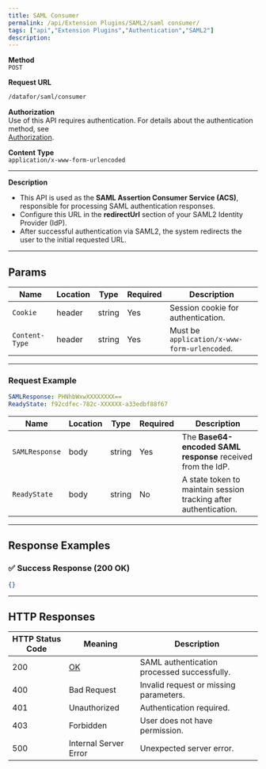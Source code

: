 ```yaml
---
title: SAML Consumer
permalink: /api/Extension Plugins/SAML2/saml consumer/
tags: ["api","Extension Plugins","Authentication","SAML2"]
description:
---
```


**Method**  
`POST`

**Request URL**
```html
/datafor/saml/consumer
```

**Authorization**  
Use of this API requires authentication. For details about the authentication method, see  
[Authorization](/api/index/#_5-authentication-security).

**Content Type**  
`application/x-www-form-urlencoded`

---

**Description**
- This API is used as the **SAML Assertion Consumer Service (ACS)**, responsible for processing SAML authentication responses.
- Configure this URL in the **redirectUrl** section of your SAML2 Identity Provider (IdP).
- After successful authentication via SAML2, the system redirects the user to the initial requested URL.

---

## **Params**

| Name          | Location | Type    | Required | Description |
|--------------|----------|---------|----------|-------------|
| `Cookie`     | header   | string  | Yes      | Session cookie for authentication. |
| `Content-Type` | header | string  | Yes      | Must be `application/x-www-form-urlencoded`. |

---

### **Request Example**

```yaml
SAMLResponse: PHNhbWxwXXXXXXXX==
ReadyState: f92cdfec-782c-XXXXXX-a33edbf88f67
```

| Name          | Location | Type    | Required | Description |
|--------------|----------|---------|----------|-------------|
| `SAMLResponse` | body   | string  | Yes      | The **Base64-encoded SAML response** received from the IdP. |
| `ReadyState`  | body   | string  | No       | A state token to maintain session tracking after authentication. |

---

## **Response Examples**

### ✅ Success Response (200 OK)
```json
{}
```

---

## **HTTP Responses**

| HTTP Status Code | Meaning                                                 | Description |
|------------------|---------------------------------------------------------|-------------|
| 200              | [OK](https://tools.ietf.org/html/rfc7231#section-6.3.1) | SAML authentication processed successfully. |
| 400              | Bad Request                                             | Invalid request or missing parameters. |
| 401              | Unauthorized                                            | Authentication required. |
| 403              | Forbidden                                               | User does not have permission. |
| 500              | Internal Server Error                                   | Unexpected server error. |